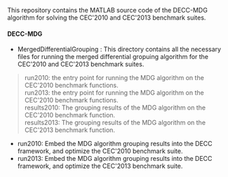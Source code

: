This repository contains the MATLAB source code of the DECC-MDG algorithm for solving the CEC'2010 and CEC'2013 benchmark suites.

#### DECC-MDG
* MergedDifferentialGrouping : This directory contains all the necessary files for running the merged differential  gropuing algorithm for the CEC'2010 and CEC'2013 benchmark suites.
>run2010: the entry point for running the MDG algorithm on the CEC'2010 benchmark functions.  
>run2013: the entry point for running the MDG algorithm on the CEC'2010 benchmark functions.  
>results2010: The grouping results of the MDG algorithm on the CEC'2010 benchmark function.  
>results2013: The grouping results of the MDG algorithm on the CEC'2013 benchmark function.  

* run2010: Embed the MDG algorithm grouping results into the DECC framework, and optimize the CEC'2010 benchmark suite.
* run2013: Embed the MDG algorithm grouping results into the DECC framework, and optimize the CEC'2013 benchmark suite.
